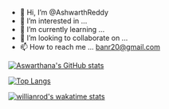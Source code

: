 - 👋 Hi, I’m @AshwarthReddy
- 👀 I’m interested in ...
- 🌱 I’m currently learning ...
- 💞️ I’m looking to collaborate on ...
- 📫 How to reach me ... banr20@gmail.com


[![Aswarthana's GitHub stats](https://github-readme-stats.vercel.app/api?username=AshwarthReddy)](https://github.com/AshwarthReddy/github-readme-stats)

[![Top Langs](https://github-readme-stats.vercel.app/api/top-langs/?username=AshwarthReddy&hide=javascript,html)](https://github.com/AshwarthReddy/github-readme-stats)

[![willianrod's wakatime stats](https://github-readme-stats.vercel.app/api/wakatime?username=willianrod)](https://github.com/AshwarthReddy/github-readme-stats)
<!---
AshwarthReddy/AshwarthReddy is a ✨ special ✨ repository because its `README.md` (this file) appears on your GitHub profile.
You can click the Preview link to take a look at your changes.
--->
